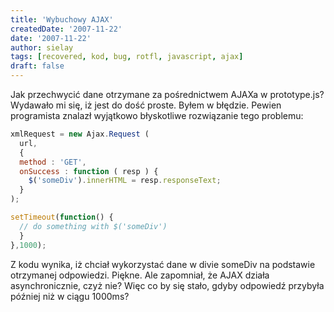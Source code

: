 ```yaml
---
title: 'Wybuchowy AJAX'
createdDate: '2007-11-22'
date: '2007-11-22'
author: sielay
tags: [recovered, kod, bug, rotfl, javascript, ajax]
draft: false
---
```


Jak przechwycić dane otrzymane za pośrednictwem AJAXa w prototype.js? Wydawało mi się, iż jest do dość proste. Byłem w błędzie. Pewien programista znalazł wyjątkowo błyskotliwe rozwiązanie tego problemu:

```javascript
xmlRequest = new Ajax.Request (
  url,
  {
  method : 'GET',
  onSuccess : function ( resp ) {
  	$('someDiv').innerHTML = resp.responseText;
  }
);

setTimeout(function() {
  // do something with $('someDiv')
  }
},1000);
```

Z kodu wynika, iż chciał wykorzystać dane w divie someDiv na podstawie otrzymanej odpowiedzi. Piękne. Ale zapomniał, że AJAX działa asynchronicznie, czyż nie? Więc co by się stało, gdyby odpowiedź przybyła później niż w ciągu 1000ms?
